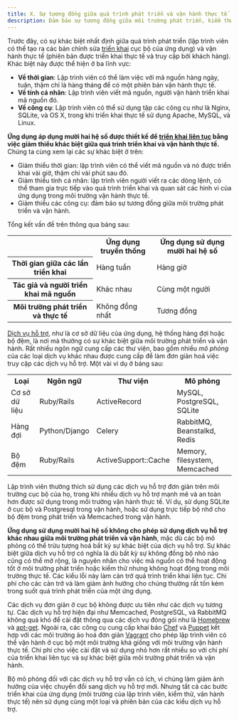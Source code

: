 ```yaml
---
title: X. Sự tương đồng giữa quá trình phát triển và vận hành thực tế
description: Đảm bảo sự tương đồng giữa môi trường phát triển, kiểm thử và thực tế 
---
```

Trước đây, có sự khác biệt nhất định giữa quá trình phát triển (lập trình viên có thể tạo ra các bản chỉnh sửa [triển khai](./codebase) cục bộ của ứng dụng) và vận hành thực tế (phiên bản được triển khai thực tế và truy cập bởi khách hàng). Khác biệt này được thể hiện ở ba lĩnh vực:

* **Về thời gian**: Lập trình viên có thể làm việc với mã nguồn hàng ngày, tuận, thậm chỉ là hàng tháng để có một phiên bản vận hành thực tế.
* **Về tính cá nhân**: Lập trình viên viết mã nguồn, người vận hành triển khai mã nguồn đó.
* **Về công cụ**: Lập trình viên có thể sử dụng tập các công cụ như là Nginx, SQLite, và OS X, trong khi triển khai thực tế sử dụng Apache, MySQL, và Linux.

**Ứng dụng áp dụng mười hai hệ số được thiết kế để [triển khai liên tục](http://www.avc.com/a_vc/2011/02/continuous-deployment.html) bằng việc giảm thiểu khác biệt giữa quá trình triển khai và vận hành thực tế.** Chúng ta cùng xem lại các sự khác biệt ở trên:

* Giảm thiểu thời gian: lập trình viên có thể viết mã nguồn và nó được triển khai vài giờ, thậm chí vài phút sau đó.
* Giảm thiểu tính cá nhân: lập trình viên người viết ra các dòng lệnh, có thể tham gia trực tiếp vào quá trình triển khai và quan sát các hình vi của ứng dụng trong môi trường vận hành thực tế.
* Giảm thiểu các công cụ: đảm bảo sự tương đồng giữa môi trường phát triển và vận hành.

Tổng kết vấn đề trên thông qua bảng sau:
<table>
  <tr>
    <th></th>
    <th>Ứng dụng truyền thống</th>
    <th>Ứng dụng sử dụng mười hai hệ số</th>
  </tr>
  <tr>
    <th>Thời gian giữa các lần triển khai</th>
    <td>Hàng tuần</td>
    <td>Hàng giờ</td>
  </tr>
  <tr>
    <th>Tác giả và người triển khai mã nguồn</th>
    <td>Khác nhau</td>
    <td>Cùng một người</td>
  </tr>
  <tr>
    <th>Môi trường phát triển và thực tế</th>
    <td>Không đồng nhất</td>
    <td>Tương đồng</td>
  </tr>
</table>

[Dịch vụ hỗ trợ](./backing-services), như là cơ sở dữ liệu của ứng dụng, hệ thống hàng đợi hoặc bộ đệm, là nơi mà thường có sự khác biệt giữa môi trường phát triển và vận hành. Rất nhiều ngôn ngữ cung cấp các thư viện, bao gồm nhiều *mô phỏng* của các loại dịch vụ khác nhau được cung cấp để làm đơn giản hoá việc truy cập các dịch vụ hỗ trợ. Một vài ví dụ ở bảng sau:

<table>
  <tr>
    <th>Loại</th>
    <th>Ngôn ngữ</th>
    <th>Thư viện</th>
    <th>Mô phỏng</th>
  </tr>
  <tr>
    <td>Cơ sở dữ liệu</td>
    <td>Ruby/Rails</td>
    <td>ActiveRecord</td>
    <td>MySQL, PostgreSQL, SQLite</td>
  </tr>
  <tr>
    <td>Hàng đợi</td>
    <td>Python/Django</td>
    <td>Celery</td>
    <td>RabbitMQ, Beanstalkd, Redis</td>
  </tr>
  <tr>
    <td>Bộ đệm</td>
    <td>Ruby/Rails</td>
    <td>ActiveSupport::Cache</td>
    <td>Memory, filesystem, Memcached</td>
  </tr>
</table>

Lập trình viên thường thích sử dụng các dịch vụ hỗ trợ đơn giản trên môi trường cục bộ của họ, trong khi nhiều dịch vụ hỗ trợ mạnh mẽ và an toàn hơn được sử dụng trong môi trường vận hành thực tế. Ví dụ, sử dụng SQLite ở cục bộ và Postgresql trong vận hành, hoặc sử dụng trực tiếp bộ nhớ cho bộ đệm trong phát triển và Memcached trong vận hành.

**Ứng dụng sử dụng mười hai hệ số không cho phép sử dụng dịch vụ hỗ trợ khác nhau giữa môi trường phát triển và vận hành**, mặc dù các bộ mô phỏng có thể trừu tượng hoá bất kỳ sự khác biệt của dịch vụ hỗ trợ. Sự khác biệt giữa dịch vụ hỗ trợ có nghĩa là dù bất kỳ sự không đồng bộ nhỏ nào cũng có thể mở rộng, là nguyên nhân cho việc mã nguồn có thể hoạt động tốt ở môi trường phát triển hoặc kiểm thử nhưng không hoạt động trong môi trường thực tế. Các kiểu lỗi này làm cản trở quá trình triển khai liên tục. Chi phí cho các cản trở và làm giảm ảnh hưởng cho chúng thường rất tốn kém trong suốt quá trình phát triển của một ứng dụng.

Các dịch vụ đơn giản ở cục bộ không được ưu tiên như các dịch vụ tương tự. Các dịch vụ hỗ trợ hiện đại như  Memcached, PostgreSQL, và RabbitMQ không quá khó để cài đặt thông qua các dịch vụ đóng gói như là [Homebrew](http://mxcl.github.com/homebrew/) và [apt-get](https://help.ubuntu.com/community/AptGet/Howto). Ngoài ra, các công cụ cung cấp khai báo [Chef](http://www.opscode.com/chef/) và [Puppet](http://docs.puppetlabs.com/) kết hợp với các môi trường ảo hoá đơn giản [Vagrant](http://vagrantup.com/) cho phép lập trình viên có thể vận hành ở cục bộ một môi trường khá giống với môi trường vận hành thực tế. Chi phí cho việc cài đặt và sử dụng nhỏ hơn rất nhiều so với chi phí của triển khai liên tục và sự khác biệt giữa môi trường phát triển và vận hành.

Bộ mô phỏng đối với các dịch vụ hỗ trợ vẫn có ích, vì chúng làm giảm ảnh hưởng của việc chuyển đổi sang dịch vụ hỗ trợ mới. Nhưng tất cả các bước triển khai của ứng dụng (môi trường của lập trình viên, kiểm thử, vân hành thực tế) nên sử dụng cùng một loại và phiên bản của các kiểu dịch vụ hỗ trợ.
